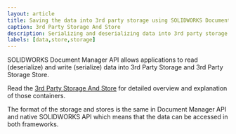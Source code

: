 ```yaml
---
layout: article
title: Saving the data into 3rd party storage using SOLIDWORKS Document Manager API
caption: 3rd Party Storage And Store
description: Serializing and deserializing data into 3rd party storage and store using SOLIDWORKS Document Manager API
labels: [data,store,storage]
---
```

SOLIDWORKS Document Manager API allows applications to read (deserialize) and write (serialize) data into 3rd Party Storage and 3rd Party Storage Store.

Read the [3rd Party Storage And Store](/solidworks-api/data-storage/third-party/) for detailed overview and explanation of those containers.

The format of the storage and stores is the same in Document Manager API and native SOLIDWORKS API which means that the data can be accessed in both frameworks.